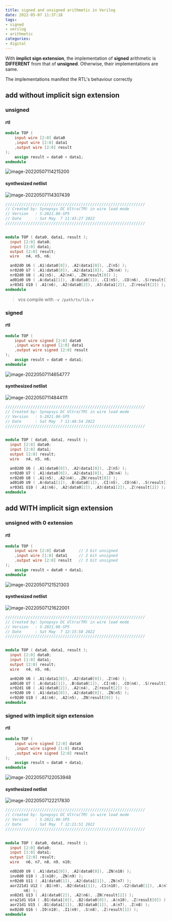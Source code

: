 ```yaml
---
title: signed and unsigned arithmetic in Verilog
date: 2022-05-07 11:37:18
tags:
- signed
- verilog
- arithmetic
categories:
- digital
---
```


With **implict sign extension**, the implementation of **signed** arithmetic is **DIFFERENT** from that of **unsigned**. Otherwise, their implementations are same.

The implementations manifest the RTL's behaviour correctly

## add without implicit sign extension

### unsigned

#### rtl

```verilog
module TOP (
	input wire [2:0] data0
	,input wire [2:0] data1
	,output wire [2:0] result
);
	assign result = data0 + data1;
endmodule
```

![image-20220507114215200](signed-verilog/image-20220507114215200.png)

#### synthesized netlist

![image-20220507114307439](signed-verilog/image-20220507114307439.png) 

```verilog
/////////////////////////////////////////////////////////////
// Created by: Synopsys DC Ultra(TM) in wire load mode
// Version   : S-2021.06-SP5
// Date      : Sat May  7 11:43:27 2022
/////////////////////////////////////////////////////////////


module TOP ( data0, data1, result );
  input [2:0] data0;
  input [2:0] data1;
  output [2:0] result;
  wire   n4, n5, n6;

  an02d0 U6 ( .A1(data0[0]), .A2(data1[0]), .Z(n5) );
  nr02d0 U7 ( .A1(data0[0]), .A2(data1[0]), .ZN(n4) );
  nr02d0 U8 ( .A1(n5), .A2(n4), .ZN(result[0]) );
  ad01d0 U9 ( .A(data1[1]), .B(data0[1]), .CI(n5), .CO(n6), .S(result[1]) );
  xr03d1 U10 ( .A1(n6), .A2(data0[2]), .A3(data1[2]), .Z(result[2]) );
endmodule
```

> vcs compile with `-v /path/to/lib.v`

### signed

#### rtl

```verilog
module TOP (
	input wire signed [2:0] data0
	,input wire signed [2:0] data1
	,output wire signed [2:0] result
);
	assign result = data0 + data1;
endmodule
```

![image-20220507114654777](signed-verilog/image-20220507114654777.png)

#### synthesized netlist

![image-20220507114844111](signed-verilog/image-20220507114844111.png)

```verilog
/////////////////////////////////////////////////////////////
// Created by: Synopsys DC Ultra(TM) in wire load mode
// Version   : S-2021.06-SP5
// Date      : Sat May  7 11:48:54 2022
/////////////////////////////////////////////////////////////


module TOP ( data0, data1, result );
  input [2:0] data0;
  input [2:0] data1;
  output [2:0] result;
  wire   n4, n5, n6;

  an02d0 U6 ( .A1(data0[0]), .A2(data1[0]), .Z(n5) );
  nr02d0 U7 ( .A1(data0[0]), .A2(data1[0]), .ZN(n4) );
  nr02d0 U8 ( .A1(n5), .A2(n4), .ZN(result[0]) );
  ad01d0 U9 ( .A(data1[1]), .B(data0[1]), .CI(n5), .CO(n6), .S(result[1]) );
  xr03d1 U10 ( .A1(n6), .A2(data0[2]), .A3(data1[2]), .Z(result[2]) );
endmodule
```

## add WITH implicit sign extension

### unsigned with 0 extension

#### rtl

```verilog
module TOP (
    input wire [2:0] data0		// 3 bit unsigned
    ,input wire [1:0] data1		// 2 bit unsigned
    ,output wire [2:0] result	// 3 bit unsigned
);
	assign result = data0 + data1;
endmodule
```

![image-20220507121521303](signed-verilog/image-20220507121521303.png)

#### synthesized netlist

![image-20220507121622001](signed-verilog/image-20220507121622001.png)

```verilog
/////////////////////////////////////////////////////////////
// Created by: Synopsys DC Ultra(TM) in wire load mode
// Version   : S-2021.06-SP5
// Date      : Sat May  7 12:15:58 2022
/////////////////////////////////////////////////////////////


module TOP ( data0, data1, result );
  input [2:0] data0;
  input [1:0] data1;
  output [2:0] result;
  wire   n4, n5, n6;

  an02d0 U6 ( .A1(data1[0]), .A2(data0[0]), .Z(n6) );
  ad01d0 U7 ( .A(data1[1]), .B(data0[1]), .CI(n6), .CO(n4), .S(result[1]) );
  xr02d1 U8 ( .A1(data0[2]), .A2(n4), .Z(result[2]) );
  nr02d0 U9 ( .A1(data1[0]), .A2(data0[0]), .ZN(n5) );
  nr02d0 U10 ( .A1(n6), .A2(n5), .ZN(result[0]) );
endmodule
```

### signed with implicit sign extension

#### rtl

```verilog
module TOP (
	input wire signed [2:0] data0
	,input wire signed [1:0] data1
	,output wire signed [2:0] result
);
	assign result = data0 + data1;
endmodule
```

![image-20220507122053948](signed-verilog/image-20220507122053948.png)

#### synthesized netlist

![image-20220507122217830](signed-verilog/image-20220507122217830.png)

```verilog
/////////////////////////////////////////////////////////////
// Created by: Synopsys DC Ultra(TM) in wire load mode
// Version   : S-2021.06-SP5
// Date      : Sat May  7 12:21:51 2022
/////////////////////////////////////////////////////////////


module TOP ( data0, data1, result );
  input [2:0] data0;
  input [1:0] data1;
  output [2:0] result;
  wire   n6, n7, n8, n9, n10;

  nd02d0 U9 ( .A1(data1[0]), .A2(data0[0]), .ZN(n10) );
  inv0d0 U10 ( .I(n10), .ZN(n9) );
  nr02d0 U11 ( .A1(data0[1]), .A2(data1[1]), .ZN(n7) );
  aor221d1 U12 ( .B1(n9), .B2(data1[1]), .C1(n10), .C2(data0[1]), .A(n7), .Z(
        n6) );
  xn02d1 U13 ( .A1(data0[2]), .A2(n6), .ZN(result[2]) );
  ora21d1 U14 ( .B1(data1[0]), .B2(data0[0]), .A(n10), .Z(result[0]) );
  aor21d1 U15 ( .B1(data1[1]), .B2(data0[1]), .A(n7), .Z(n8) );
  mx02d0 U16 ( .I0(n10), .I1(n9), .S(n8), .Z(result[1]) );
endmodule
```

